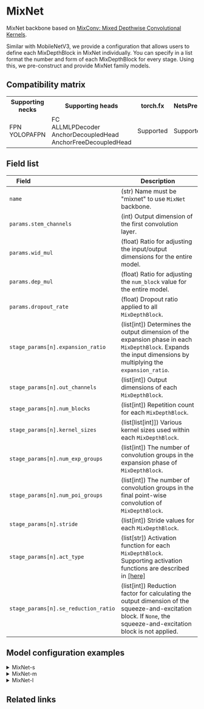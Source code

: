 # MixNet

MixNet backbone based on [MixConv: Mixed Depthwise Convolutional Kernels](https://arxiv.org/pdf/1907.09595v3.pdf).

Similar with MobileNetV3, we provide a configuration that allows users to define each MixDepthBlock in MixNet individually. You can specify in a list format the number and form of each MixDepthBlock for every stage. Using this, we pre-construct and provide MixNet family models.

## Compatibility matrix

<table>
  <tr>
    <th>Supporting necks</th>
    <th>Supporting heads</th>
    <th>torch.fx</th>
    <th>NetsPresso</th>
  </tr>
  <tr>
    <td>
      FPN<br />
      YOLOPAFPN
    </td>
    <td>
      FC<br />
      ALLMLPDecoder<br />
      AnchorDecoupledHead<br />
      AnchorFreeDecoupledHead
    </td>
    <td>Supported</td>
    <td>Supported</td>
  </tr>
</table>

## Field list

| Field <img width=200/> | Description |
|---|---|
|`name` | (str) Name must be "mixnet" to use `MixNet` backbone. |
| `params.stem_channels` | (int) Output dimension of the first convolution layer. |
| `params.wid_mul` | (float) Ratio for adjusting the input/output dimensions for the entire model. |
| `params.dep_mul` | (float) Ratio for adjusting the `num_block` value for the entire model. |
| `params.dropout_rate` | (float) Dropout ratio applied to all `MixDepthBlock`. |
| `stage_params[n].expansion_ratio` | (list[int]) Determines the output dimension of the expansion phase in each `MixDepthBlock`. Expands the input dimensions by multiplying the `expansion_ratio`. |
| `stage_params[n].out_channels` | (list[int]) Output dimensions of each `MixDepthBlock`. |
| `stage_params[n].num_blocks` | (list[int]) Repetition count for each `MixDepthBlock`. |
| `stage_params[n].kernel_sizes` | (list[list[int]]) Various kernel sizes used within each `MixDepthBlock`. |
| `stage_params[n].num_exp_groups` | (list[int]) The number of convolution groups in the expansion phase of `MixDepthBlock`. |
| `stage_params[n].num_poi_groups` | (list[int]) The number of convolution groups in the final point-wise convolution of `MixDepthBlock`. |
| `stage_params[n].stride` | (list[int]) Stride values for each `MixDepthBlock`. |
| `stage_params[n].act_type` | (list[str]) Activation function for each `MixDepthBlock`. Supporting activation functions are described in [[here]](../../components/model/activations.md) |
| `stage_params[n].se_reduction_ratio` | (list[int]) Reduction factor for calculating the output dimension of the squeeze-and-excitation block. If `None`, the squeeze-and-excitation block is not applied. |

## Model configuration examples

<details>
  <summary>MixNet-s</summary>

  ```yaml
  model:
    architecture:
      backbone:
        name: mixnet
        params:
          stem_planes: 16
          wid_mul: 1.0
          dep_mul: 1.0
          dropout_rate: 0.
        stage_params: 
          -
            expand_ratio: [1, 6, 3]
            out_channels: [16, 24, 24]
            num_blocks: [1, 1, 1]
            kernel_sizes: [[3], [3], [3]]
            num_exp_groups: [1, 2, 2]
            num_poi_groups: [1, 2, 2]
            stride: [1, 2, 1]
            act_type: ["relu", "relu", "relu"]
            se_reduction_ratio: [~, ~, ~]
          -
            expand_ratio: [6, 6]
            out_channels: [40, 40]
            num_blocks: [1, 3]
            kernel_sizes: [[3, 5, 7], [3, 5]]
            num_exp_groups: [1, 2]
            num_poi_groups: [1, 2]
            stride: [2, 1]
            act_type: ["swish", "swish"]
            se_reduction_ratio: [2, 2]
          -
            expand_ratio: [6, 6, 6, 3]
            out_channels: [80, 80, 120, 120]
            num_blocks: [1, 2, 1, 2]
            kernel_sizes: [[3, 5, 7], [3, 5], [3, 5, 7], [3, 5, 7, 9]]
            num_exp_groups: [1, 1, 2, 2]
            num_poi_groups: [2, 2, 2, 2]
            stride: [2, 1, 1, 1]
            act_type: ["swish", "swish", "swish", "swish"]
            se_reduction_ratio: [4, 4, 2, 2]
          -
            expand_ratio: [6, 6]
            out_channels: [200, 200]
            num_blocks: [1, 2]
            kernel_sizes: [[3, 5, 7, 9, 11], [3, 5, 7, 9]]
            num_exp_groups: [1, 1]
            num_poi_groups: [1, 2]
            stride: [2, 1]
            act_type: ["swish", "swish"]
            se_reduction_ratio: [2, 2]
  ```
</details>

<details>
  <summary>MixNet-m</summary>
  
  ```yaml
  model:
    architecture:
      backbone:
        name: mixnet
        params:
          stem_planes: 24
          wid_mul: 1.0
          dep_mul: 1.0
          dropout_rate: 0.
        stage_params: 
          -
            expand_ratio: [1, 6, 3]
            out_channels: [24, 32, 32]
            num_blocks: [1, 1, 1]
            kernel_sizes: [[3], [3, 5, 7], [3]]
            num_exp_groups: [1, 2, 2]
            num_poi_groups: [1, 2, 2]
            stride: [1, 2, 1]
            act_type: ["relu", "relu", "relu"]
            se_reduction_ratio: [~, ~, ~]
          -
            expand_ratio: [6, 6]
            out_channels: [40, 40]
            num_blocks: [1, 3]
            kernel_sizes: [[3, 5, 7, 9], [3, 5]]
            num_exp_groups: [1, 2]
            num_poi_groups: [1, 2]
            stride: [2, 1]
            act_type: ["swish", "swish"]
            se_reduction_ratio: [2, 2]
          -
            expand_ratio: [6, 6, 6, 3]
            out_channels: [80, 80, 120, 120]
            num_blocks: [1, 3, 1, 3]
            kernel_sizes: [[3, 5, 7], [3, 5, 7, 9], [3], [3, 5, 7, 9]]
            num_exp_groups: [1, 2, 1, 2]
            num_poi_groups: [1, 2, 1, 2]
            stride: [2, 1, 1, 1]
            act_type: ["swish", "swish", "swish", "swish"]
            se_reduction_ratio: [4, 4, 2, 2]
          -
            expand_ratio: [6, 6]
            out_channels: [200, 200]
            num_blocks: [1, 3]
            kernel_sizes: [[3, 5, 7, 9], [3, 5, 7, 9]]
            num_exp_groups: [1, 1]
            num_poi_groups: [1, 2]
            stride: [2, 1]
            act_type: ["swish", "swish"]
            se_reduction_ratio: [2, 2]
  ```
</details>

<details>
  <summary>MixNet-l</summary>
  
  ```yaml
  model:
    architecture:
      backbone:
        name: mixnet
        params:
          stem_planes: 24
          wid_mul: 1.3
          dep_mul: 1.0
          dropout_rate: 0.
        stage_params: 
          -
            expand_ratio: [1, 6, 3]
            out_channels: [24, 32, 32]
            num_blocks: [1, 1, 1]
            kernel_sizes: [[3], [3, 5, 7], [3]]
            num_exp_groups: [1, 2, 2]
            num_poi_groups: [1, 2, 2]
            stride: [1, 2, 1]
            act_type: ["relu", "relu", "relu"]
            se_reduction_ratio: [~, ~, ~]
          -
            expand_ratio: [6, 6]
            out_channels: [40, 40]
            num_blocks: [1, 3]
            kernel_sizes: [[3, 5, 7, 9], [3, 5]]
            num_exp_groups: [1, 2]
            num_poi_groups: [1, 2]
            stride: [2, 1]
            act_type: ["swish", "swish"]
            se_reduction_ratio: [2, 2]
          -
            expand_ratio: [6, 6, 6, 3]
            out_channels: [80, 80, 120, 120]
            num_blocks: [1, 3, 1, 3]
            kernel_sizes: [[3, 5, 7], [3, 5, 7, 9], [3], [3, 5, 7, 9]]
            num_exp_groups: [1, 2, 1, 2]
            num_poi_groups: [1, 2, 1, 2]
            stride: [2, 1, 1, 1]
            act_type: ["swish", "swish", "swish", "swish"]
            se_reduction_ratio: [4, 4, 2, 2]
          -
            expand_ratio: [6, 6]
            out_channels: [200, 200]
            num_blocks: [1, 3]
            kernel_sizes: [[3, 5, 7, 9], [3, 5, 7, 9]]
            num_exp_groups: [1, 1]
            num_poi_groups: [1, 2]
            stride: [2, 1]
            act_type: ["swish", "swish"]
            se_reduction_ratio: [2, 2]
  ```
</details>

## Related links